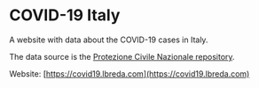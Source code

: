 # COVID-19 Italy

A website with data about the COVID-19 cases in Italy.

The data source is the [Protezione Civile Nazionale repository](https://github.com/pcm-dpc/COVID-19).

Website: [https://covid19.lbreda.com](https://covid19.lbreda.com)
